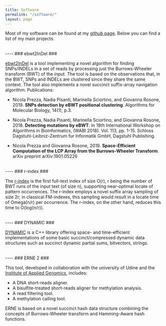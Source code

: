 ```yaml
---
title: Software
permalink: "/software/"
layout: page
---
```


Most of my software can be found at my [github page](https://github.com/nicolaprezza). Below you can find  a list of my main projects.

<br>
----
### ebwt2InDel ###

[ebwt2InDel](https://github.com/nicolaprezza/ebwt2InDel) is a tool implementing a novel algorithm for finding SNPs/INDELs in a set of reads by processing just the Burrows-Wheeler transform (BWT) of the input. The tool is based on the observations that, in the BWT, SNPs and INDELs are clustered since they share the same context. The tool also implements a novel succinct suffix-array navigation algorithm. Publications:

- Nicola Prezza, Nadia Pisanti, Marinella Sciortino, and Giovanna Rosone, 2019. **SNPs detection by eBWT positional clustering**. Algorithms for Molecular Biology, 14(1), p.3.

- Nicola Prezza, Nadia Pisanti, Marinella Sciortino, and Giovanna Rosone, 2018. **Detecting mutations by eBWT**. In 18th International Workshop on Algorithms in Bioinformatics, (WABI 2018). Vol. 113, pp. 1-15. Schloss Dagstuhl-Leibniz-Zentrum fur Informatik GmbH, Dagstuhl Publishing.

- Nicola Prezza and Giovanna Rosone, 2019. **Space-Efficient Computation of the LCP Array from the Burrows-Wheeler Transform**. arXiv preprint arXiv:1901.05226

<br>
----
### r-index ###

The [r-index](https://github.com/nicolaprezza/r-index) is the first full-text index of size O(r), r being the number of BWT runs of the input text (of size n), supporting near-optimal locate of pattern occurrences. The r-index employs a novel suffix array sampling of size 2r; in classical FM-indexes, this sampling would result in a locate time of Omega(n/r) per occurrence. The r-index, on the other hand, reduces this time to O(log(n/r)).

<br>
----
### DYNAMIC ###

[DYNAMIC](https://github.com/xxsds/DYNAMIC) is a C++ library offering space- and time-efficient implementations of some basic succinct/compressed dynamic data structures such as succinct dynamic partial sums, bitvectors, strings. 

<br>
----
### ERNE 2 ###

This tool, developed in collaboration with the university of Udine and the [Institute of Applied Genomics](http://www.appliedgenomics.org/en/), includes: 

- A DNA short-reads aligner.
- A bisulfite-treated short-reads aligner for methylation analysis.
- A read filtering tool.
- A methylation calling tool.

ERNE is based on a novel succinct hash data structure combining the concepts of Burrows-Wheeler transform and Hamming-Aware hash functions. 
